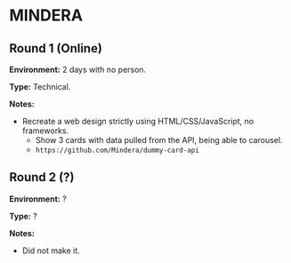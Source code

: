 # MINDERA

## Round 1 (Online)

**Environment:** 2 days with no person.

**Type:** Technical.

**Notes:**

- Recreate a web design strictly using HTML/CSS/JavaScript, no frameworks.
  - Show 3 cards with data pulled from the API, being able to carousel.
  - `https://github.com/Mindera/dummy-card-api`

## Round 2 (?)

**Environment:** ?

**Type:** ?

**Notes:**

- Did not make it.
